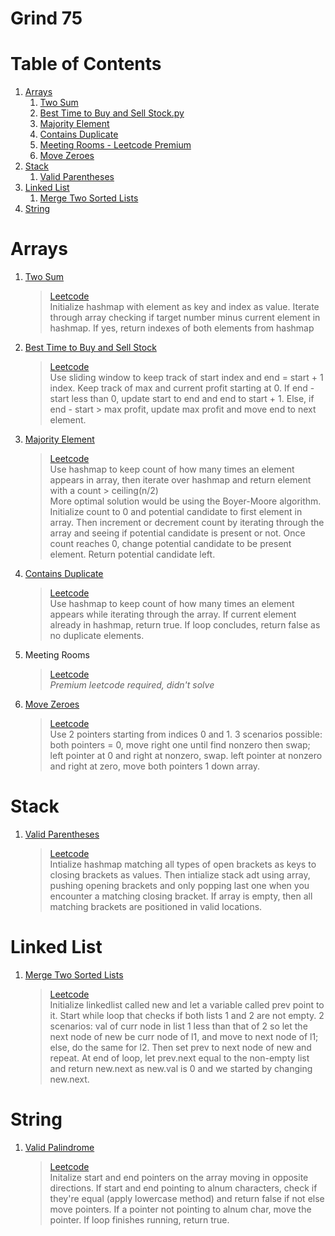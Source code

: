 # Grind 75  

# Table of Contents

1. [Arrays](#array)
   1. [Two Sum](#two-sum)
   2. [Best Time to Buy and Sell Stock.py](#best-time-to-buy-and-sell-stock)
   3. [Majority Element](#majority-element)
   4. [Contains Duplicate](#contains-duplicate)
   5. [Meeting Rooms - Leetcode Premium](#meeting-rooms)
   6. [Move Zeroes](#move-zeroes)
2. [Stack](#stack)
   1. [Valid Parentheses](#valid-parentheses)
3. [Linked List](#linked-list)
   1. [Merge Two Sorted Lists](#merge-two-sorted-lists)
4. [String](#string)

# Arrays <a name="array"></a>

1. [Two Sum](https://github.com/Oluwxtope/Grind-75/blob/main/1-arrays/1-two-sum.py) <a name="two-sum"></a>  
    > [Leetcode](https://leetcode.com/problems/two-sum/)  
    Initialize hashmap with element as key and index as value. Iterate through array checking if target number minus current element in hashmap. If yes, return indexes of both elements from hashmap
2. [Best Time to Buy and Sell Stock](https://github.com/Oluwxtope/Grind-75/blob/main/1-arrays/2-best-time-to-buy-and-sell-stock.py) <a name="best-time-to-buy-and-sell-stock"></a>  
    > [Leetcode](https://leetcode.com/problems/best-time-to-buy-and-sell-stock/)  
    Use sliding window to keep track of start index and end = start + 1 index. Keep track of max and current profit starting at 0. If end - start less than 0, update start to end and end to start + 1. Else, if end - start > max profit, update max profit and move end to next element.
3. [Majority Element](https://github.com/Oluwxtope/Grind-75/blob/main/1-arrays/3-majority-element.py) <a name="majority-element"></a>  
    > [Leetcode](https://leetcode.com/problems/majority-element/)  
    Use hashmap to keep count of how many times an element appears in array, then iterate over hashmap and return element with a count > ceiling(n/2)  
    More optimal solution would be using the Boyer-Moore algorithm. Initialize count to 0 and potential candidate to first element in array. Then increment or decrement count by iterating through the array and seeing if potential candidate is present or not. Once count reaches 0, change potential candidate to be present element. Return potential candidate left.
4. [Contains Duplicate](https://github.com/Oluwxtope/Grind-75/blob/main/1-arrays/4-contains-duplicate.py) <a name="contains-duplicate"></a>  
    > [Leetcode](https://leetcode.com/problems/contains-duplicate/)  
    Use hashmap to keep count of how many times an element appears while iterating through the array. If current element already in hashmap, return true. If loop concludes, return false as no duplicate elements.
5. Meeting Rooms<a name="meeting-rooms"></a>  
    > [Leetcode](https://leetcode.com/problems/meeting-rooms/)  
    *Premium leetcode required, didn't solve*
6. [Move Zeroes](https://github.com/Oluwxtope/Grind-75/blob/main/1-arrays/5-move-zeroes.py) <a name="move-zeroes"></a>  
    > [Leetcode](https://leetcode.com/problems/move-zeroes/)  
    Use 2 pointers starting from indices 0 and 1. 3 scenarios possible: both pointers = 0, move right one until find nonzero then swap; left pointer at 0 and right at nonzero, swap. left pointer at nonzero and right at zero, move both pointers 1 down array.

# Stack <a name="stack"></a>

1. [Valid Parentheses](https://github.com/Oluwxtope/Grind-75/blob/main/2-stack/1-valid-parentheses.py) <a name="valid-parentheses"></a>  
    > [Leetcode](https://leetcode.com/problems/valid-parentheses/)  
    Intialize hashmap matching all types of open brackets as keys to closing brackets as values. Then intialize stack adt using array, pushing opening brackets and only popping last one when you encounter a matching closing bracket. If array is empty, then all matching brackets are positioned in valid locations.

# Linked List <a name="linked-list"></a>

1. [Merge Two Sorted Lists](https://github.com/Oluwxtope/Grind-75/blob/main/3-linked-list/1-merge-two-sorted-lists.py) <a name="merge-two-sorted-lists"></a>  
    > [Leetcode](https://leetcode.com/problems/merge-two-sorted-lists/)  
    Initialize linkedlist called new and let a variable called prev point to it. Start while loop that checks if both lists 1 and 2 are not empty. 2 scenarios: val of curr node in list 1 less than that of 2 so let the next node of new be curr node of l1, and move to next node of l1; else, do the same for l2. Then set prev to next node of new and repeat. At end of loop, let prev.next equal to the non-empty list and return new.next as new.val is 0 and we started by changing new.next.

# String <a name="string"></a>

1. [Valid Palindrome](https://github.com/Oluwxtope/Grind-75/blob/main/4-string/1-valid-palindrome.py) <a name="valid-palindrome"></a>  
    > [Leetcode](https://leetcode.com/problems/valid-palindrome/)  
    Initalize start and end pointers on the array moving in opposite directions. If start and end pointing to alnum characters, check if they're equal (apply lowercase method) and return false if not else move pointers. If a pointer not pointing to alnum char, move the pointer. If loop finishes running, return true.